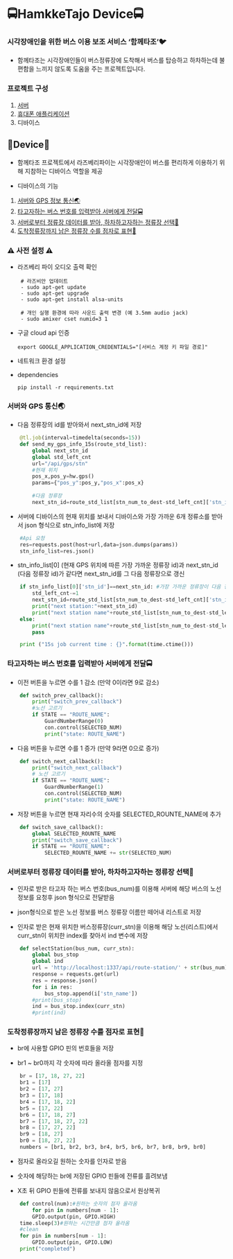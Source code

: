 # :oncoming_bus:HamkkeTajo Device:oncoming_bus:


### 시각장애인을 위한 버스 이용 보조 서비스 ‘함께타조’:bird:
- 함께타조는 시각장애인들이 버스정류장에 도착해서 버스를 탑승하고 하차하는데 불편함을 느끼지 않도록 도움을 주는 프로젝트입니다.


### 프로젝트 구성
1. [서버](https://github.com/yangjae33/tajo_backend)
2. [휴대폰 애플리케이션](https://github.com/seungyeonchoi/tajo_frontend)
3. 디바이스

## :cherries:Device:cherries:
- 함께타조 프로젝트에서 라즈베리파이는 시각장애인이 버스를 편리하게 이용하기 위해 지참하는 디바이스 역할을 제공

- 디바이스의 기능
1. [서버와 GPS 정보 통신:earth_asia:](#gps)
2. [타고자하는 버스 번호를 입력받아 서버에게 전달:oncoming_bus:](#sel_bus)
3. [서버로부터 정류장 데이터를 받아, 하차하고자하는 정류장 선택:busstop:](#sel_station)
4. [도착정류장까지 남은 정류장 수를 점자로 표현:station:](#braille)


### :warning: 사전 설정 :warning:
- 라즈베리 파이 오디오 출력 확인
	```
	 # 라즈비안 업데이트 
	 - sudo apt-get update
	 - sudo apt-get upgrade
	 - sudo apt-get install alsa-units
	
	 # 개인 실행 환경에 따라 사운드 출력 변경 (예 3.5mm audio jack)
	 - sudo amixer cset numid=3 1
	```
- 구글 cloud api 인증
	```
	export GOOGLE_APPLICATION_CREDENTIALS="[서비스 계정 키 파일 경로]"
	```
- 네트워크 환경 설정


- dependencies
	```
	pip install -r requirements.txt
	```




### 서버와 GPS 통신:earth_asia: <a name="gps"></a>

- 다음 정류장의 id를 받아와서 next_stn_id에 저장
``` python
    @tl.job(interval=timedelta(seconds=15))
    def send_my_gps_info_15s(route_std_list):
        global next_stn_id
        global std_left_cnt
        url="/api/gps/stn"
        #현재 위치
        pos_x,pos_y=hw.gps()   
        params={"pos_y":pos_y,"pos_x":pos_x}
    
        #다음 정류장
        next_stn_id=route_std_list[stn_num_to_dest-std_left_cnt]['stn_id']
```


- 서버에 디바이스의 현재 위치를 보내서 디바이스와 가장 가까운 6개 정류소를 받아서 json 형식으로 stn_info_list에 저장
```python
    #Api 요청
    res=requests.post(host+url,data=json.dumps(params))
    stn_info_list=res.json()                   
```


- stn_info_list[0] (현재 GPS 위치에 따른 가장 가까운 정류장 id)과 next_stn_id (다음 정류장 id)가 같다면 next_stn_id를 그 다음 정류장으로 갱신
``` python
    if stn_info_list[0]['stn_id']==next_stn_id: #가장 가까운 정류장이 다음 정류장으로 바뀜
        std_left_cnt-=1
        next_stn_id=route_std_list[stn_num_to_dest-std_left_cnt]['stn_id']
        print("next station:"+next_stn_id)
        print("next station name"+route_std_list[stn_num_to_dest-std_left_cnt]['stn_name'])
    else:
        print("next station name"+route_std_list[stn_num_to_dest-std_left_cnt]['stn_name'])
        pass

    print ("15s job current time : {}".format(time.ctime()))

``` 


### 타고자하는 버스 번호를 입력받아 서버에게 전달:oncoming_bus: <a name="sel_bus"></a>

- 이전 버튼을 누르면 수를 1 감소 (만약 0이라면 9로 감소)
``` python
    def switch_prev_callback():
        print("switch_prev_callback")
        #노선 고르기
        if STATE == "ROUTE_NAME":
            GuardNumberRange(0)
            con.control(SELECTED_NUM)
            print("state: ROUTE_NAME")
``` 


- 다음 버튼을 누르면 수를 1 증가 (만약 9라면 0으로 증가)
``` python
    def switch_next_callback():
        print("switch_next_callback")
        # 노선 고르기
        if STATE == "ROUTE_NAME":
            GuardNumberRange(1)
            con.control(SELECTED_NUM)
            print("state: ROUTE_NAME")
``` 


- 저장 버튼을 누르면 현재 자리수의 숫자를 SELECTED_ROUNTE_NAME에 추가
``` python
    def switch_save_callback():
        global SELECTED_ROUNTE_NAME
        print("switch_save_callback")
        if STATE == "ROUTE_NAME":
            SELECTED_ROUNTE_NAME += str(SELECTED_NUM)
``` 


### 서버로부터 정류장 데이터를 받아, 하차하고자하는 정류장 선택:busstop: <a name="sel_station"></a>

- 인자로 받은 타고자 하는 버스 번호(bus_num)를 이용해 서버에 해당 버스의 노선 정보를 요청후 json 형식으로 전달받음

- json형식으로 받은 노선 정보를 버스 정류장 이름만 떼어내 리스트로 저장

- 인자로 받은 현재 위치한 버스정류장(curr_stn)을 이용해 해당 노선(리스트)에서 curr_stn이 위치한 index를 찾아서 ind 변수에 저장
``` python
    def selectStation(bus_num, curr_stn):
        global bus_stop
        global ind
        url = 'http://localhost:1337/api/route-station/' + str(bus_num)
        response = requests.get(url)
        res = response.json()
        for i in res:
            bus_stop.append(i['stn_name'])
        #print(bus_stop)
        ind = bus_stop.index(curr_stn)
        #print(ind)
``` 


### 도착정류장까지 남은 정류장 수를 점자로 표현:station: <a name="braille"></a>

- br에 사용할 GPIO 핀의 번호들을 저장

- br1 ~ br0까지 각 숫자에 따라 올라올 점자를 지정
``` python
    br = [17, 18, 27, 22]
    br1 = [17]
    br2 = [17, 27]
    br3 = [17, 18]
    br4 = [17, 18, 22]
    br5 = [17, 22]
    br6 = [17, 18, 27]
    br7 = [17, 18, 27, 22]
    br8 = [17, 27, 22]
    br9 = [18, 27]
    br0 = [18, 27, 22]
    numbers = [br1, br2, br3, br4, br5, br6, br7, br8, br9, br0]
``` 


- 점자로 올라오길 원하는 숫자를 인자로 받음

- 숫자에 해당하는 br에 저장된 GPIO 핀들에 전류를 흘려보냄

- X초 뒤 GPIO 핀들에 전류를 보내지 않음으로서 원상복귀
``` python
    def control(num):#원하는 숫자의 점자 올라옴
        for pin in numbers[num - 1]:
	    GPIO.output(pin, GPIO.HIGH)
	time.sleep(3)#원하는 시간만큼 점자 올라옴
	#clean
	for pin in numbers[num - 1]:
	    GPIO.output(pin, GPIO.LOW)
	print("completed")
``` 


